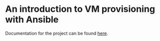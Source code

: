 # An introduction to VM provisioning with Ansible

Documentation for the project can be found [here](https://goraje.github.io/ansibletraining/).
